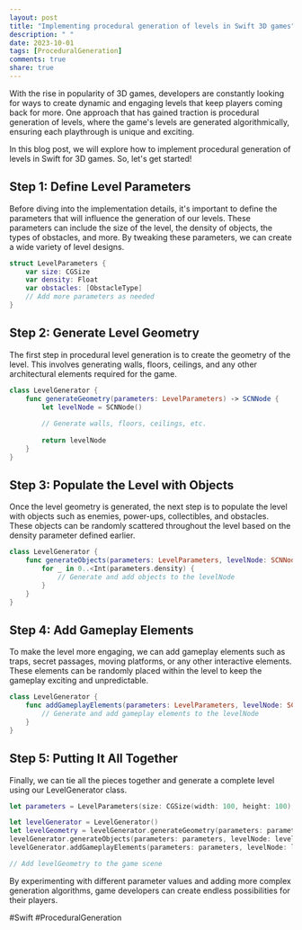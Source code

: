 ```yaml
---
layout: post
title: "Implementing procedural generation of levels in Swift 3D games"
description: " "
date: 2023-10-01
tags: [ProceduralGeneration]
comments: true
share: true
---
```


With the rise in popularity of 3D games, developers are constantly looking for ways to create dynamic and engaging levels that keep players coming back for more. One approach that has gained traction is procedural generation of levels, where the game's levels are generated algorithmically, ensuring each playthrough is unique and exciting.

In this blog post, we will explore how to implement procedural generation of levels in Swift for 3D games. So, let's get started!

## Step 1: Define Level Parameters

Before diving into the implementation details, it's important to define the parameters that will influence the generation of our levels. These parameters can include the size of the level, the density of objects, the types of obstacles, and more. By tweaking these parameters, we can create a wide variety of level designs.

```swift
struct LevelParameters {
    var size: CGSize
    var density: Float
    var obstacles: [ObstacleType]
    // Add more parameters as needed
}
```

## Step 2: Generate Level Geometry

The first step in procedural level generation is to create the geometry of the level. This involves generating walls, floors, ceilings, and any other architectural elements required for the game. 

```swift
class LevelGenerator {
    func generateGeometry(parameters: LevelParameters) -> SCNNode {
        let levelNode = SCNNode()
        
        // Generate walls, floors, ceilings, etc.
        
        return levelNode
    }
}
```

## Step 3: Populate the Level with Objects

Once the level geometry is generated, the next step is to populate the level with objects such as enemies, power-ups, collectibles, and obstacles. These objects can be randomly scattered throughout the level based on the density parameter defined earlier.

```swift
class LevelGenerator {
    func generateObjects(parameters: LevelParameters, levelNode: SCNNode) {
        for _ in 0..<Int(parameters.density) {
            // Generate and add objects to the levelNode
        }
    }
}
```

## Step 4: Add Gameplay Elements

To make the level more engaging, we can add gameplay elements such as traps, secret passages, moving platforms, or any other interactive elements. These elements can be randomly placed within the level to keep the gameplay exciting and unpredictable.

```swift
class LevelGenerator {
    func addGameplayElements(parameters: LevelParameters, levelNode: SCNNode) {
        // Generate and add gameplay elements to the levelNode
    }
}
```

## Step 5: Putting It All Together

Finally, we can tie all the pieces together and generate a complete level using our LevelGenerator class. 

```swift
let parameters = LevelParameters(size: CGSize(width: 100, height: 100), density: 0.2, obstacles: [.rock, .tree])

let levelGenerator = LevelGenerator()
let levelGeometry = levelGenerator.generateGeometry(parameters: parameters)
levelGenerator.generateObjects(parameters: parameters, levelNode: levelGeometry)
levelGenerator.addGameplayElements(parameters: parameters, levelNode: levelGeometry)

// Add levelGeometry to the game scene
```

By experimenting with different parameter values and adding more complex generation algorithms, game developers can create endless possibilities for their players.

#Swift #ProceduralGeneration